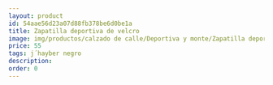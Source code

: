 ```yaml
---
layout: product
id: 54aae56d23a07d88fb378be6d0be1a
title: Zapatilla deportiva de velcro
image: img/productos/calzado de calle/Deportiva y monte/Zapatilla deportiva de velcro=55=j´hayber negro.webp
price: 55
tags: j´hayber negro
description: 
order: 0
---
```

